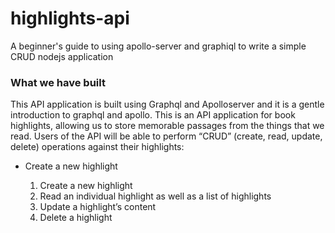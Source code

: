 # highlights-api
A beginner's guide to using apollo-server and graphiql to write a simple CRUD nodejs application

### What we have built
This API application is built using Graphql and Apolloserver and it is a gentle introduction to graphql and apollo.
This is an API application for book highlights, allowing us to store memorable passages from the things that we read. 
Users of the API will be able to perform “CRUD” (create, read, update, delete) operations against their highlights:
* Create a new highlight

    1. Create a new highlight
    2. Read an individual highlight as well as a list of highlights
    3. Update a highlight’s content
    4. Delete a highlight
    

